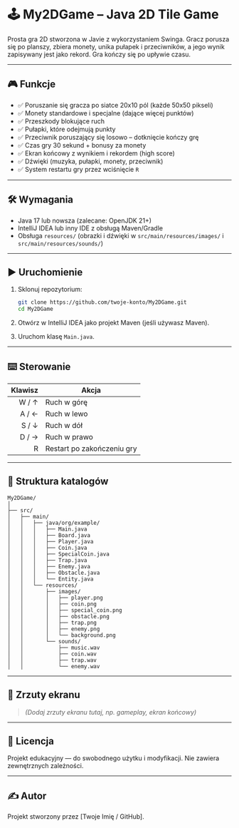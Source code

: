# 🕹️ My2DGame – Java 2D Tile Game

Prosta gra 2D stworzona w Javie z wykorzystaniem Swinga. Gracz porusza się po planszy, zbiera monety, unika pułapek i przeciwników, a jego wynik zapisywany jest jako rekord. Gra kończy się po upływie czasu.

---

## 🎮 Funkcje

- ✅ Poruszanie się gracza po siatce 20x10 pól (każde 50x50 pikseli)
- ✅ Monety standardowe i specjalne (dające więcej punktów)
- ✅ Przeszkody blokujące ruch
- ✅ Pułapki, które odejmują punkty
- ✅ Przeciwnik poruszający się losowo – dotknięcie kończy grę
- ✅ Czas gry 30 sekund + bonusy za monety
- ✅ Ekran końcowy z wynikiem i rekordem (high score)
- ✅ Dźwięki (muzyka, pułapki, monety, przeciwnik)
- ✅ System restartu gry przez wciśnięcie `R`

---

## 🛠️ Wymagania

- Java 17 lub nowsza (zalecane: OpenJDK 21+)
- IntelliJ IDEA lub inny IDE z obsługą Maven/Gradle
- Obsługa `resources/` (obrazki i dźwięki w `src/main/resources/images/` i `src/main/resources/sounds/`)

---

## ▶️ Uruchomienie

1. Sklonuj repozytorium:

   ```bash
   git clone https://github.com/twoje-konto/My2DGame.git
   cd My2DGame
   ```

2. Otwórz w IntelliJ IDEA jako projekt Maven (jeśli używasz Maven).

3. Uruchom klasę `Main.java`.

---

## ⌨️ Sterowanie

| Klawisz | Akcja              |
|--------:|--------------------|
| W / ↑    | Ruch w górę         |
| A / ←    | Ruch w lewo        |
| S / ↓    | Ruch w dół         |
| D / →    | Ruch w prawo       |
| R       | Restart po zakończeniu gry |

---

## 📁 Struktura katalogów

```
My2DGame/
│
├── src/
│   ├── main/
│   │   ├── java/org/example/
│   │   │   ├── Main.java
│   │   │   ├── Board.java
│   │   │   ├── Player.java
│   │   │   ├── Coin.java
│   │   │   ├── SpecialCoin.java
│   │   │   ├── Trap.java
│   │   │   ├── Enemy.java
│   │   │   ├── Obstacle.java
│   │   │   └── Entity.java
│   │   └── resources/
│   │       ├── images/
│   │       │   ├── player.png
│   │       │   ├── coin.png
│   │       │   ├── special_coin.png
│   │       │   ├── obstacle.png
│   │       │   ├── trap.png
│   │       │   ├── enemy.png
│   │       │   └── background.png
│   │       └── sounds/
│   │           ├── music.wav
│   │           ├── coin.wav
│   │           ├── trap.wav
│   │           └── enemy.wav
```

---

## 📸 Zrzuty ekranu

> *(Dodaj zrzuty ekranu tutaj, np. gameplay, ekran końcowy)*

---

## 📄 Licencja

Projekt edukacyjny — do swobodnego użytku i modyfikacji. Nie zawiera zewnętrznych zależności.

---

## ✍️ Autor

Projekt stworzony przez [Twoje Imię / GitHub].